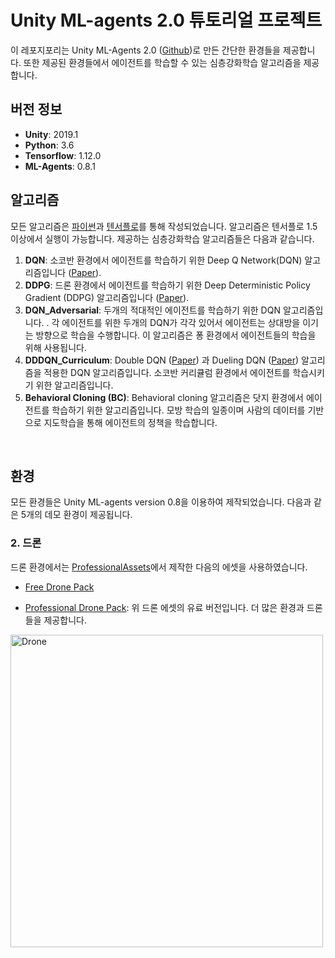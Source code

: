 # Unity ML-agents 2.0 튜토리얼 프로젝트

이 레포지포리는 Unity ML-Agents 2.0 ([Github](<https://github.com/Unity-Technologies/ml-agents>))로 만든 간단한 환경들을 제공합니다. 또한 제공된 환경들에서 에이전트를 학습할 수 있는 심층강화학습 알고리즘을 제공합니다. 



## 버전 정보

- **Unity**: 2019.1
- **Python**: 3.6
- **Tensorflow**: 1.12.0
- **ML-Agents**: 0.8.1



## 알고리즘

모든 알고리즘은 [파이썬](<https://www.python.org/>)과 [텐서플로](<https://www.tensorflow.org/>)를 통해 작성되었습니다. 알고리즘은 텐서플로 1.5 이상에서 실행이 가능합니다. 제공하는 심층강화학습 알고리즘들은 다음과 같습니다.  

1. **DQN**: 소코반 환경에서 에이전트를 학습하기 위한 Deep Q Network(DQN) 알고리즘입니다 ([Paper](<https://web.stanford.edu/class/psych209/Readings/MnihEtAlHassibis15NatureControlDeepRL.pdf>)).  
2. **DDPG**: 드론 환경에서 에이전트를 학습하기 위한 Deep Deterministic Policy Gradient (DDPG) 알고리즘입니다 ([Paper](<https://arxiv.org/abs/1509.02971>)). 
3. **DQN_Adversarial**: 두개의 적대적인 에이전트를 학습하기 위한 DQN 알고리즘입니다. . 각 에이전트를 위한 두개의 DQN가 각각 있어서 에이전트는 상대방을 이기는 방향으로 학습을 수행합니다.  이 알고리즘은 퐁 환경에서 에이전트들의 학습을 위해 사용됩니다. 
4. **DDDQN_Curriculum**: Double DQN ([Paper](<https://arxiv.org/abs/1509.06461>)) 과 Dueling DQN ([Paper](<https://arxiv.org/abs/1511.06581>)) 알고리즘을 적용한 DQN 알고리즘입니다. 소코반 커리큘럼 환경에서 에이전트를 학습시키기 위한 알고리즘입니다. 
5. **Behavioral Cloning (BC)**: Behavioral cloning 알고리즘은 닷지 환경에서 에이전트를 학습하기 위한 알고리즘입니다. 모방 학습의 일종이며 사람의 데이터를 기반으로 지도학습을 통해 에이전트의 정책을 학습합니다. 

   

<br>

## 환경 

모든 환경들은 Unity ML-agents version 0.8을 이용하여 제작되었습니다. 다음과 같은 5개의 데모 환경이 제공됩니다.


### 2. 드론 

드론 환경에서는 [ProfessionalAssets](https://assetstore.unity.com/publishers/31857)에서 제작한 다음의 에셋을 사용하였습니다. 

- [Free Drone Pack](https://assetstore.unity.com/packages/tools/physics/free-pack-117641)

- [Professional Drone Pack](https://assetstore.unity.com/packages/tools/physics/professional-drone-pack-drone-controller-vr-pc-mobile-gamepad-100970): 위 드론 에셋의 유료 버전입니다. 더 많은 환경과 드론들을 제공합니다.

<img src="./images/Drone.gif" alt="Drone" style="width: 500px;"/>



